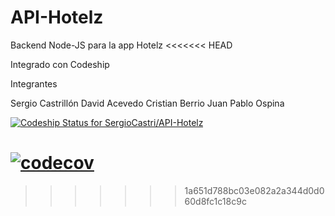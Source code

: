 # API-Hotelz
Backend Node-JS para la app Hotelz
<<<<<<< HEAD

Integrado con Codeship

Integrantes

Sergio Castrillón
David Acevedo
Cristian Berrio
Juan Pablo Ospina

[ ![Codeship Status for SergioCastri/API-Hotelz](https://app.codeship.com/projects/a7e76e40-ac7f-0135-0738-52e8b96e2dec/status?branch=master)](https://app.codeship.com/projects/257014)

[![codecov](https://codecov.io/gh/SergioCastri/API-Hotelz/branch/development/graph/badge.svg)](https://codecov.io/gh/SergioCastri/API-Hotelz)
=======
>>>>>>> 1a651d788bc03e082a2a344d0d060d8fc1c18c9c
